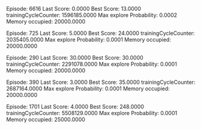 Episode: 6616 Last Score: 0.0000 Best Score: 13.0000 trainingCycleCounter: 1596185.0000 Max explore Probability: 0.0002 Memory occupied: 20000.0000

Episode: 725 Last Score: 5.0000 Best Score: 24.0000 trainingCycleCounter: 2035405.0000 Max explore Probability: 0.0001 Memory occupied: 20000.0000

Episode: 290 Last Score: 30.0000 Best Score: 30.0000 trainingCycleCounter: 2291078.0000 Max explore Probability: 0.0001 Memory occupied: 20000.0000

Episode: 390 Last Score: 3.0000 Best Score: 35.0000 trainingCycleCounter: 2687164.0000 Max explore Probability: 0.0001 Memory occupied: 20000.0000

Episode: 1701 Last Score: 4.0000 Best Score: 248.0000 trainingCycleCounter: 5508129.0000 Max explore Probability: 0.0001 Memory occupied: 25000.0000